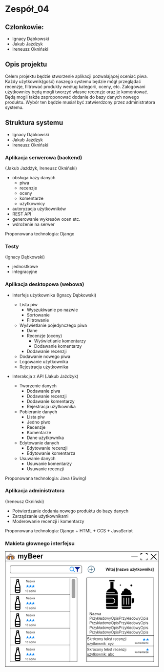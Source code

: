 # Zespół_04

## Członkowie:

- Ignacy Dąbkowski
- Jakub Jażdżyk
- Ireneusz Okniński

## Opis projektu

Celem projektu będzie stworzenie aplikacji pozwalającej oceniać piwa. Każdy użytkownik(gość) naszego systemu będzie mógł
przeglądać recenzje, filtrować produkty według kategorii, oceny, etc. Zalogowani użytkownicy będą mogli tworzyć własne
recenzje oraz je komentować. Będą mogli także zaproponować dodanie do bazy danych nowego produktu. Wybór ten będzie
musiał być zatwierdzony przez administratora systemu.

## Struktura systemu

* Ignacy Dąbkowski
* Jakub Jażdżyk
* Ireneusz Okniński

### Aplikacja serwerowa (backend)

(Jakub Jażdżyk, Ireneusz Okniński)

* obsługa bazy danych
    * piwa
    * recenzje
    * oceny
    * komentarze
    * użytkownicy
* autoryzacja użytkowników
* REST API
* generowanie wykresów ocen etc.
* wdrożenie na serwer

Proponowana technologia: Django

### Testy

(Ignacy Dąbkowski)

* jednostkowe
* integracyjne

### Aplikacja desktopowa (webowa)

* Interfejs użytkownika (Ignacy Dąbkowski)
    * Lista piw
        * Wyszukiwanie po nazwie
        * Sortowanie
        * Filtrowanie
    * Wyświetlanie pojedynczego piwa
        * Dane
        * Recenzje (oceny)
            * Wyświetlanie komentarzy
            * Dodawanie komentarzy
        * Dodawanie recenzji
    * Dodawanie nowego piwa
    * Logowanie użytkownika
    * Rejestracja użytkownika

* Interakcja z API (Jakub Jażdżyk)
    * Tworzenie danych
        * Dodawanie piwa
        * Dodawanie recenzji
        * Dodawanie komentarzy
        * Rejestracja użytkownika
    * Pobieranie danych
        * Lista piw
        * Jedno piwo
        * Recenzje
        * Komentarze
        * Dane użytkownika
    * Edytowanie danych
        * Edytowanie recenzji
        * Edytowanie komentarza
    * Usuwanie danych
        * Usuwanie komentarzy
        * Usuwanie recenzji

Proponowana technologia: Java (Swing)

### Aplikacja administratora

(Ireneusz Okniński)

* Potwierdzanie dodania nowego produktu do bazy danych
* Zarządzanie użytkownikami
* Moderowanie recenzji i komentarzy

Proponowana technologia: Django + HTML + CCS + JavaScript

### Makieta głownego interfejsu

![alt text](interfejs.png "")
